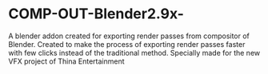 # COMP-OUT-Blender2.9x-
A blender addon created for exporting render passes from compositor of Blender. Created to make the process of exporting render passes faster with few clicks instead of the traditional method. Specially made for the new VFX project of Thina Entertainment
